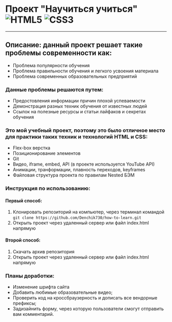 # Проект "Научиться учиться" ![HTML5](https://img.shields.io/badge/html5-%23E34F26.svg?style=for-the-badge&logo=html5&logoColor=white) ![CSS3](https://img.shields.io/badge/css3-%231572B6.svg?style=for-the-badge&logo=css3&logoColor=white)
------
## Описание: данный проект решает такие проблемы современности как:
* Проблема популярности обучения
* Проблема правильности обучения и легкого усвоения материала
* Проблема современных образовательных предприятий
### Данные проблемы решаются путем:
* Предостовления информации причин плохой успеваемости
* Демонстрация разных техник обучения от известных людей
* Ccылок на полезные ресурсы и статьи лайфаков и секретах обучения
### Это мой учебный проект, поэтому это было отличное место для практики таких техник и технологий HTML и CSS:
* Flex-box верстка
* Позиционирование элементов
* Git
* Видео, iframe, embed, API (в проекте используется YouTube API)
* Анимации, транформации, плавность переходов, keyframes
* Файловая структура проекта по правилам Nested БЭМ
### Инструкция  по использованию:
#### Первый способ:

1. Клонировать репозиторий на компьютер, через терминал командой `git clone https://github.com/Denchik730/how-to-learn.git`
2. Открыть проект через удаленный сервер или файл index.html напрямую

#### Второй способ:

1. Скачать архив репозитория
2. Открыть проект через удаленный сервер или файл index.html напрямую
### Планы доработки:
* Изменение шрифта сайта
* Добавить любимые образовательные видео;
* Проверить код на кроссбраузерность и дописать все вендорные префиксы;
* Задизайнить форму, через которую пользователи смогут отправить вам комментарий.
